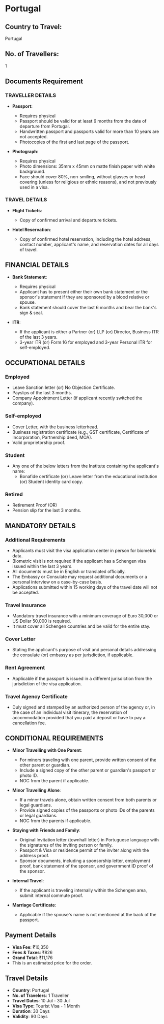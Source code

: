 # Portugal

## Country to Travel:
Portugal

## No. of Travellers:
1

## Documents Requirement

### TRAVELLER DETAILS

- **Passport**:
  - Requires physical
  - Passport should be valid for at least 6 months from the date of departure from Portugal.
  - Handwritten passport and passports valid for more than 10 years are not accepted.
  - Photocopies of the first and last page of the passport.

- **Photograph**:
  - Requires physical
  - Photo dimensions: 35mm x 45mm on matte finish paper with white background.
  - Face should cover 80%, non-smiling, without glasses or head covering (unless for religious or ethnic reasons), and not previously used in a visa.

### TRAVEL DETAILS

- **Flight Tickets**:
  - Copy of confirmed arrival and departure tickets.

- **Hotel Reservation**:
  - Copy of confirmed hotel reservation, including the hotel address, contact number, applicant's name, and reservation dates for all days of travel.

## FINANCIAL DETAILS

- **Bank Statement**:
  - Requires physical
  - Applicant has to present either their own bank statement or the sponsor's statement if they are sponsored by a blood relative or spouse.
  - Bank statement should cover the last 6 months and bear the bank's sign & seal.

- **ITR**:
  - If the applicant is either a Partner (or) LLP (or) Director, Business ITR of the last 3 years.
  - 3-year ITR (or) Form 16 for employed and 3-year Personal ITR for self-employed.

## OCCUPATIONAL DETAILS

### Employed
- Leave Sanction letter (or) No Objection Certificate.
- Payslips of the last 3 months.
- Company Appointment Letter (if applicant recently switched the company).

### Self-employed
- Cover Letter, with the business letterhead.
- Business registration certificate (e.g., GST certificate, Certificate of Incorporation, Partnership deed, MOA).
- Valid proprietorship proof.

### Student
- Any one of the below letters from the Institute containing the applicant's name:
  - Bonafide certificate (or) Leave letter from the educational institution (or) Student identity card copy.

### Retired
- Retirement Proof (OR)
- Pension slip for the last 3 months.

## MANDATORY DETAILS

### Additional Requirements
- Applicants must visit the visa application center in person for biometric data.
- Biometric visit is not required if the applicant has a Schengen visa issued within the last 3 years.
- All documents must be in English or translated officially.
- The Embassy or Consulate may request additional documents or a personal interview on a case-by-case basis.
- Applications submitted within 15 working days of the travel date will not be accepted.

### Travel Insurance
- Mandatory travel insurance with a minimum coverage of Euro 30,000 or US Dollar 50,000 is required.
- It must cover all Schengen countries and be valid for the entire stay.

### Cover Letter
- Stating the applicant's purpose of visit and personal details addressing the consulate (or) embassy as per jurisdiction, if applicable.

### Rent Agreement
- Applicable if the passport is issued in a different jurisdiction from the jurisdiction of the visa application.

### Travel Agency Certificate
- Duly signed and stamped by an authorized person of the agency or, in the case of an individual visit itinerary, the reservation of accommodation provided that you paid a deposit or have to pay a cancellation fee.

## CONDITIONAL REQUIREMENTS

- **Minor Travelling with One Parent**:
  - For minors traveling with one parent, provide written consent of the other parent or guardian.
  - Include a signed copy of the other parent or guardian's passport or photo ID.
  - NOC from the parent if applicable.

- **Minor Travelling Alone**:
  - If a minor travels alone, obtain written consent from both parents or legal guardians.
  - Provide signed copies of the passports or photo IDs of the parents or legal guardians.
  - NOC from the parents if applicable.

- **Staying with Friends and Family**:
  - Original Invitation letter (townhall letter) in Portuguese language with the signatures of the inviting person or family.
  - Passport & Visa or residence permit of the inviter along with the address proof.
  - Sponsor documents, including a sponsorship letter, employment proof, bank statement of the sponsor, and government ID proof of the sponsor.

- **Internal Travel**:
  - If the applicant is traveling internally within the Schengen area, submit internal commute proof.

- **Marriage Certificate**:
  - Applicable if the spouse's name is not mentioned at the back of the passport.

## Payment Details

- **Visa Fee**: ₹10,350
- **Fees & Taxes**: ₹826
- **Grand Total**: ₹11,176
- This is an estimated price for the order.

## Travel Details

- **Country**: Portugal
- **No. of Travelers**: 1 Traveller
- **Travel Dates**: 10 Jul - 30 Jul
- **Visa Type**: Tourist Visa - 1 Month
- **Duration**: 30 Days
- **Validity**: 90 Days
